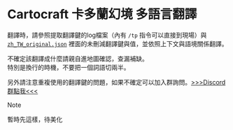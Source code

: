 # Cartocraft 卡多蘭幻境 多語言翻譯

翻譯時，請參照提取翻譯鍵的log檔案（內有 `/tp` 指令可以直接到現場）與 [`zh_TW_original.json`](./zh_TW_original.json) 裡面的未刪減翻譯鍵與值，並依照上下文與語境關係翻譯。

不確定該翻譯成什麼請親自進地圖確認，查漏補缺。  
特別是換行的時機，不要把一個詞語切兩半。

另外請注意重複使用的翻譯鍵的問題，如果不確定可以加入群詢問。[>>>Discord 群點我<<<](https://discord.gg/UMYxwHyRNE)

> [!NOTE]
> 暫時先這樣，待美化
